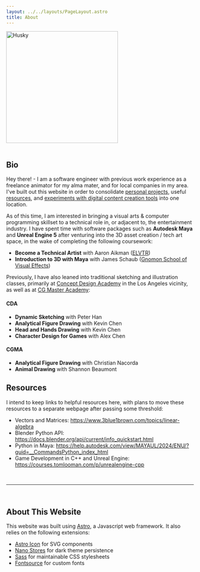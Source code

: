 ```yaml
---
layout: ../../layouts/PageLayout.astro
title: About
---
```


<img src="/husky.jpg" alt="Husky" width="300"/>
<br><br>

## Bio ##

Hey there! - I am a software engineer with previous work experience as a freelance
animator for my alma mater, and for local companies in my area. I've built out this website 
in order to consolidate [personal projects](/projects), useful [resources](#resources), and 
[experiments with digital content creation tools](/blog) into one location.

As of this time, I am interested in bringing a visual arts & computer programming skillset to a technical role in, or adjacent to, the entertainment industry. I have spent time with software packages such as **Autodesk Maya** and **Unreal Engine 5** after venturing into the 3D asset creation / tech art space, in the wake of completing the following coursework:

- **Become a Technical Artist** with Aaron Aikman ([ELVTR](https://elvtr.com/))
- **Introduction to 3D with Maya** with James Schaub ([Gnomon School of Visual Effects](https://www.gnomon.edu/))
 
Previously, I have also leaned into traditional sketching and illustration classes, primarily at [Concept Design Academy](http://www.conceptdesignacad.com/) in the Los Angeles vicinity, as well as at [CG Master Academy](https://www.cgmasteracademy.com/):

#### CDA ####
- **Dynamic Sketching** with Peter Han
- **Analytical Figure Drawing** with Kevin Chen
- **Head and Hands Drawing** with Kevin Chen
- **Character Design for Games** with Alex Chen

#### CGMA ####
- **Analytical Figure Drawing** with Christian Nacorda
- **Animal Drawing** with Shannon Beaumont

## Resources ##

I intend to keep links to helpful resources here, with plans to move these resources to a separate webpage after passing some threshold:

- Vectors and Matrices: https://www.3blue1brown.com/topics/linear-algebra
- Blender Python API: https://docs.blender.org/api/current/info_quickstart.html
- Python in Maya: https://help.autodesk.com/view/MAYAUL/2024/ENU/?guid=__CommandsPython_index_html
- Game Development in C++ and Unreal Engine: https://courses.tomlooman.com/p/unrealengine-cpp

<br><hr><br>

## About This Website ##

This website was built using [Astro](https://astro.build/), a Javascript web framework. It also relies on the following extensions:

* [Astro Icon](https://www.astroicon.dev/) for SVG components
* [Nano Stores](https://github.com/nanostores/nanostores) for dark theme persistence
* [Sass](https://sass-lang.com/) for maintainable CSS stylesheets
* [Fontsource](https://fontsource.org/) for custom fonts
        